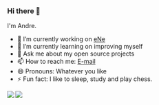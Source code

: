 ### Hi there 👋

I'm Andre.

- 🔭 I’m currently working on [eNe](http://www.enesolucoes.com.br/)
- 🌱 I’m currently learning on improving myself
- 💬 Ask me about my open source projects
- 📫 How to reach me: [E-mail](mailto:andremartinsdsilva@gmail.com)
- 😄 Pronouns: Whatever you like
- ⚡ Fun fact: I like to sleep, study and play chess.

<a href="https://github.com/anuraghazra/github-readme-stats">
  <img align="left" src="https://github-readme-stats.vercel.app/api?username=andremartds&count_private=false&show_icons=true" />
</a>
<a href="https://github.com/anuraghazra/github-readme-stats">
  <img align="left" src="https://github-readme-stats.vercel.app/api/top-langs/?username=andremartds" />
</a>

<!--
**andremartds/andremartds** is a ✨ _special_ ✨ repository because its `README.md` (this file) appears on your GitHub profile.

Here are some ideas to get you started:

- 🔭 I’m currently working on ...
- 🌱 I’m currently learning ...
- 👯 I’m looking to collaborate on ...
- 🤔 I’m looking for help with ...
- 💬 Ask me about ...
- 📫 How to reach me: ...
- 😄 Pronouns: ...
- ⚡ Fun fact: ...
-->
